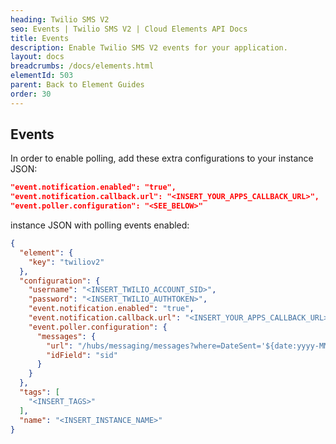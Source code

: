```yaml
---
heading: Twilio SMS V2
seo: Events | Twilio SMS V2 | Cloud Elements API Docs
title: Events
description: Enable Twilio SMS V2 events for your application.
layout: docs
breadcrumbs: /docs/elements.html
elementId: 503
parent: Back to Element Guides
order: 30
---
```


## Events

In order to enable polling, add these extra configurations to your instance JSON:

```JSON
"event.notification.enabled": "true",
"event.notification.callback.url": "<INSERT_YOUR_APPS_CALLBACK_URL>",
"event.poller.configuration": "<SEE_BELOW>"
```

instance JSON with polling events enabled:

```json
{
  "element": {
    "key": "twiliov2"
  },
  "configuration": {
    "username": "<INSERT_TWILIO_ACCOUNT_SID>",
    "password": "<INSERT_TWILIO_AUTHTOKEN>",
    "event.notification.enabled": "true",
    "event.notification.callback.url": "<INSERT_YOUR_APPS_CALLBACK_URL>",
    "event.poller.configuration": {
      "messages": {
        "url": "/hubs/messaging/messages?where=DateSent='${date:yyyy-MM-dd'T'HH:mm:ssXXX}'",
        "idField": "sid"
      }
    }
  },
  "tags": [
    "<INSERT_TAGS>"
  ],
  "name": "<INSERT_INSTANCE_NAME>"
}
```
